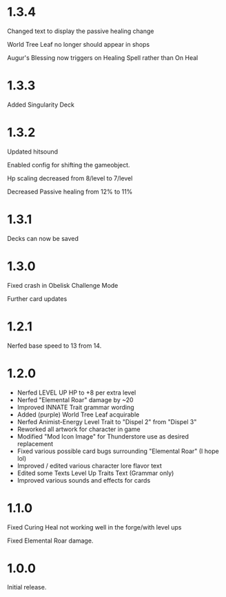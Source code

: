# 1.3.4

Changed text to display the passive healing change

World Tree Leaf no longer should appear in shops

Augur's Blessing now triggers on Healing Spell rather than On Heal

# 1.3.3

Added Singularity Deck

# 1.3.2

Updated hitsound

Enabled config for shifting the gameobject.

Hp scaling decreased from 8/level to 7/level

Decreased Passive healing from 12% to 11%

# 1.3.1

Decks can now be saved

# 1.3.0

Fixed crash in Obelisk Challenge Mode

Further card updates

# 1.2.1

Nerfed base speed to 13 from 14.

# 1.2.0

- Nerfed LEVEL UP HP to +8 per extra level
- Nerfed "Elemental Roar" damage by ~20
- Improved INNATE Trait grammar wording
- Added (purple) World Tree Leaf acquirable
- Nerfed Animist-Energy Level Trait to "Dispel 2" from "Dispel 3"
- Reworked all artwork for character in game
- Modified "Mod Icon Image" for Thunderstore use as desired replacement
- Fixed various possible card bugs surrounding "Elemental Roar" (I hope lol)
- Improved / edited various character lore flavor text
- Edited some Texts Level Up Traits Text (Grammar only)
- Improved various sounds and effects for cards

# 1.1.0

Fixed Curing Heal not working well in the forge/with level ups

Fixed Elemental Roar damage.

# 1.0.0

Initial release.
